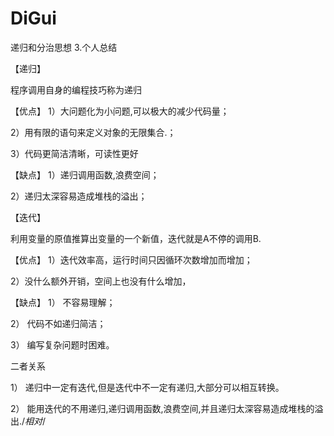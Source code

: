 # DiGui
递归和分治思想
3.个人总结

 
	
【递归】

程序调用自身的编程技巧称为递归
	
【优点】
1）大问题化为小问题,可以极大的减少代码量；

2）用有限的语句来定义对象的无限集合.；

3）代码更简洁清晰，可读性更好
	
【缺点】
1）递归调用函数,浪费空间；

2）递归太深容易造成堆栈的溢出；

 
【迭代】

利用变量的原值推算出变量的一个新值，迭代就是A不停的调用B.
	
【优点】
1）迭代效率高，运行时间只因循环次数增加而增加；

2）没什么额外开销，空间上也没有什么增加，
	
【缺点】
1） 不容易理解；

2） 代码不如递归简洁；

3） 编写复杂问题时困难。

二者关系
	

1） 递归中一定有迭代,但是迭代中不一定有递归,大部分可以相互转换。

2） 能用迭代的不用递归,递归调用函数,浪费空间,并且递归太深容易造成堆栈的溢出./*相对*/

